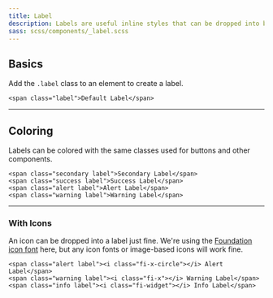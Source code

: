 ```yaml
---
title: Label
description: Labels are useful inline styles that can be dropped into body copy to call out certain sections or to attach metadata. For example, you can attach a label that notes when something was updated.
sass: scss/components/_label.scss
---
```


## Basics

Add the `.label` class to an element to create a label.

```html_example
<span class="label">Default Label</span>
```

---

## Coloring

Labels can be colored with the same classes used for buttons and other components.

```html_example
<span class="secondary label">Secondary Label</span>
<span class="success label">Success Label</span>
<span class="alert label">Alert Label</span>
<span class="warning label">Warning Label</span>
```

---

### With Icons

An icon can be dropped into a label just fine. We're using the [Foundation icon font](http://zurb.com/playground/foundation-icon-fonts-3) here, but any icon fonts or image-based icons will work fine.

```html_example
<span class="alert label"><i class="fi-x-circle"></i> Alert Label</span>
<span class="warning label"><i class="fi-x"></i> Warning Label</span>
<span class="info label"><i class="fi-widget"></i> Info Label</span>
```
